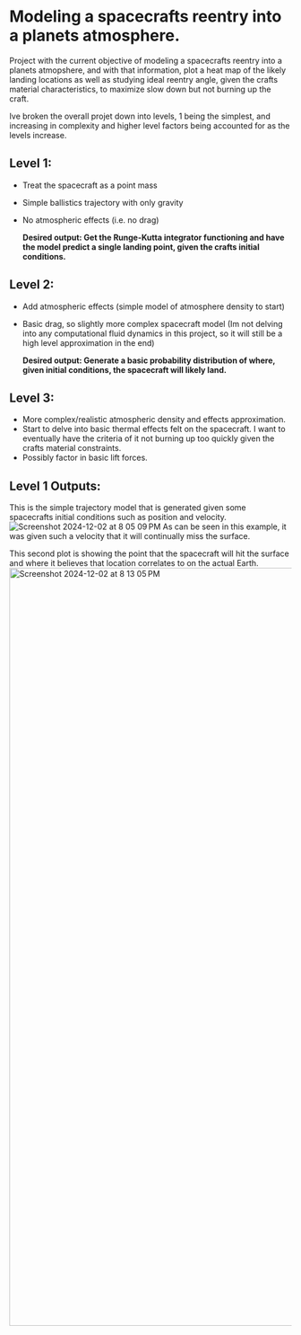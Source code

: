 # Modeling a spacecrafts reentry into a planets atmosphere.

Project with the current objective of modeling a spacecrafts reentry into a planets atmopshere, and with that information,
plot a heat map of the likely landing locations as well as studying ideal reentry angle, given the crafts material characteristics,
to maximize slow down but not burning up the craft.

Ive broken the overall projet down into levels, 1 being the simplest, and increasing in complexity and higher level factors being accounted
for as the levels increase.
## Level 1:
   * Treat the spacecraft as a point mass
   * Simple ballistics trajectory with only gravity
   * No atmospheric effects (i.e. no drag)

     **Desired output: Get the Runge-Kutta integrator functioning and have the model predict a single landing point, given the crafts initial conditions.**
## Level 2:
   * Add atmospheric effects (simple model of atmosphere density to start)
   * Basic drag, so slightly more complex spacecraft model (Im not delving into any computational fluid dynamics in this project,
     so it will still be a high level approximation in the end)

     **Desired output: Generate a basic probability distribution of where, given initial conditions, the spacecraft will likely land.**
## Level 3:
   * More complex/realistic atmospheric density and effects approximation.
   * Start to delve into basic thermal effects felt on the spacecraft. I want to eventually have the criteria of it not burning up too quickly given the crafts material constraints.
   * Possibly factor in basic lift forces.


## Level 1 Outputs:
This is the simple trajectory model that is generated given some spacecrafts initial conditions such as position and velocity.
![Screenshot 2024-12-02 at 8 05 09 PM](https://github.com/user-attachments/assets/4743519c-29e8-484c-9ae4-7ed1563d19ed)
As can be seen in this example, it was given such a velocity that it will continually miss the surface.

This second plot is showing the point that the spacecraft will hit the surface and where it believes that location correlates to on the actual Earth.
<img width="1350" alt="Screenshot 2024-12-02 at 8 13 05 PM" src="https://github.com/user-attachments/assets/06cc66f0-d3e9-449b-878a-91f5b7483034">


